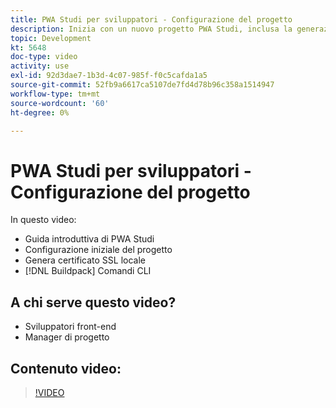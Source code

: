 ```yaml
---
title: PWA Studi per sviluppatori - Configurazione del progetto
description: Inizia con un nuovo progetto PWA Studi, inclusa la generazione di un certificato SSL locale e i comandi CLI del pacchetto di build.
topic: Development
kt: 5648
doc-type: video
activity: use
exl-id: 92d3dae7-1b3d-4c07-985f-f0c5cafda1a5
source-git-commit: 52fb9a6617ca5107de7fd4d78b96c358a1514947
workflow-type: tm+mt
source-wordcount: '60'
ht-degree: 0%

---
```


# PWA Studi per sviluppatori - Configurazione del progetto

In questo video:

- Guida introduttiva di PWA Studi
- Configurazione iniziale del progetto
- Genera certificato SSL locale
- [!DNL Buildpack] Comandi CLI

## A chi serve questo video?

- Sviluppatori front-end
- Manager di progetto

## Contenuto video:

>[!VIDEO](https://video.tv.adobe.com/v/35719?quality=12&learn=on)
